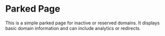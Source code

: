 # Parked Page

This is a simple parked page for inactive or reserved domains. It displays basic domain information and can include analytics or redirects.
